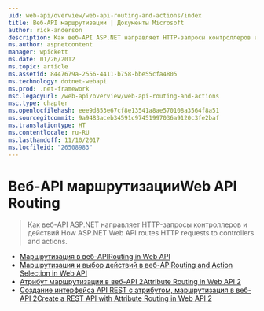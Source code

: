 ```yaml
---
uid: web-api/overview/web-api-routing-and-actions/index
title: Веб-API маршрутизации | Документы Microsoft
author: rick-anderson
description: Как веб-API ASP.NET направляет HTTP-запросы контроллеров и действий.
ms.author: aspnetcontent
manager: wpickett
ms.date: 01/26/2012
ms.topic: article
ms.assetid: 8447679a-2556-4411-b758-bbe55cfa4805
ms.technology: dotnet-webapi
ms.prod: .net-framework
msc.legacyurl: /web-api/overview/web-api-routing-and-actions
msc.type: chapter
ms.openlocfilehash: eee9d853e67cf8e13541a8ae570108a3564f8a51
ms.sourcegitcommit: 9a9483aceb34591c97451997036a9120c3fe2baf
ms.translationtype: HT
ms.contentlocale: ru-RU
ms.lasthandoff: 11/10/2017
ms.locfileid: "26508983"
---
```

<a name="web-api-routing"></a><span data-ttu-id="fb45c-103">Веб-API маршрутизации</span><span class="sxs-lookup"><span data-stu-id="fb45c-103">Web API Routing</span></span>
====================
> <span data-ttu-id="fb45c-104">Как веб-API ASP.NET направляет HTTP-запросы контроллеров и действий.</span><span class="sxs-lookup"><span data-stu-id="fb45c-104">How ASP.NET Web API routes HTTP requests to controllers and actions.</span></span>


- [<span data-ttu-id="fb45c-105">Маршрутизация в веб-API</span><span class="sxs-lookup"><span data-stu-id="fb45c-105">Routing in Web API</span></span>](routing-in-aspnet-web-api.md)
- [<span data-ttu-id="fb45c-106">Маршрутизация и выбор действий в веб-API</span><span class="sxs-lookup"><span data-stu-id="fb45c-106">Routing and Action Selection in Web API</span></span>](routing-and-action-selection.md)
- [<span data-ttu-id="fb45c-107">Атрибут маршрутизации в веб-API 2</span><span class="sxs-lookup"><span data-stu-id="fb45c-107">Attribute Routing in Web API 2</span></span>](attribute-routing-in-web-api-2.md)
- [<span data-ttu-id="fb45c-108">Создание интерфейса API REST с атрибутом, маршрутизация в веб-API 2</span><span class="sxs-lookup"><span data-stu-id="fb45c-108">Create a REST API with Attribute Routing in Web API 2</span></span>](create-a-rest-api-with-attribute-routing.md)
